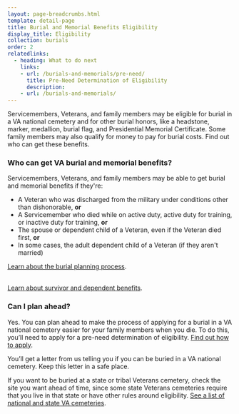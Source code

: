 ```yaml
---
layout: page-breadcrumbs.html
template: detail-page
title: Burial and Memorial Benefits Eligibility
display_title: Eligibility
collection: burials
order: 2
relatedlinks:
  - heading: What to do next
    links:
    - url: /burials-and-memorials/pre-need/
      title: Pre-Need Determination of Eligibility
      description: 
    - url: /burials-and-memorials/
---
```


<div class="va-introtext">

Servicemembers, Veterans, and family members may be eligible for burial in a VA national cemetery and for other burial honors, like a headstone, marker, medallion, burial flag, and Presidential Memorial Certificate. Some family members may also qualify for money to pay for burial costs. Find out who can get these benefits. 

</div>

<div class="feature" markdown="0">

### Who can get VA burial and memorial benefits? 

Servicemembers, Veterans, and family members may be able to get burial and memorial benefits if they're:

- A Veteran who was discharged from the military under conditions other than dishonorable, **or**
- A Servicemember who died while on active duty, active duty for training, or inactive duty for training, **or**
- The spouse or dependent child of a Veteran, even if the Veteran died first, **or**
- In some cases, the adult dependent child of a Veteran (if they aren't married)

[Learn about the burial planning process](/burials-and-memorials/burial-planning/). <div markdown="0"><br></div>
[Learn about survivor and dependent benefits](/burials-and-memorials/survivor-and-dependent-benefits/).

</div>

### Can I plan ahead?

Yes. You can plan ahead to make the process of applying for a burial in a VA national cemetery easier for your family members when you die. To do this, you’ll need to apply for a pre-need determination of eligibility. [Find out how to apply](/burials-and-memorials/pre-need/).

You’ll get a letter from us telling you if you can be buried in a VA national cemetery. Keep this letter in a safe place.

If you want to be buried at a state or tribal Veterans cemetery, check the site you want ahead of time, since some state Veterans cemeteries require that you live in that state or have other rules around eligibility. [See a list of national and state VA cemeteries](http://www.cem.va.gov/cem/cems/listcem.asp).
